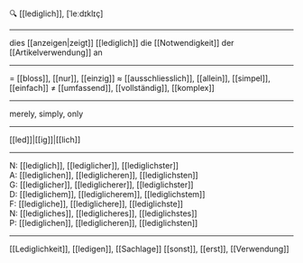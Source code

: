 
🔍 [[lediglich]], [ˈleːdɪklɪç]

---
dies [[anzeigen|zeigt]] [[lediglich]] die [[Notwendigkeit]] der [[Artikelverwendung]] an


---
= [[bloss]], [[nur]], [[einzig]]
≈ [[ausschliesslich]], [[allein]], [[simpel]], [[einfach]]
≠ [[umfassend]], [[vollständig]], [[komplex]]

---
merely, simply, only

---
[[led]]|[[ig]]|[[lich]]

---
N: [[lediglich]], [[lediglicher]], [[lediglichster]]  
A: [[lediglichen]], [[lediglicheren]], [[lediglichsten]]  
G: [[lediglicher]], [[lediglicherer]], [[lediglichster]]  
D: [[lediglichem]], [[lediglicherem]], [[lediglichstem]]  
F: [[ledigliche]], [[lediglichere]], [[lediglichste]]  
N: [[ledigliches]], [[lediglicheres]], [[lediglichstes]]  
P: [[lediglichen]], [[lediglicheren]], [[lediglichsten]]  

---
[[Lediglichkeit]], [[ledigen]], [[Sachlage]]
[[sonst]], [[erst]], [[Verwendung]]